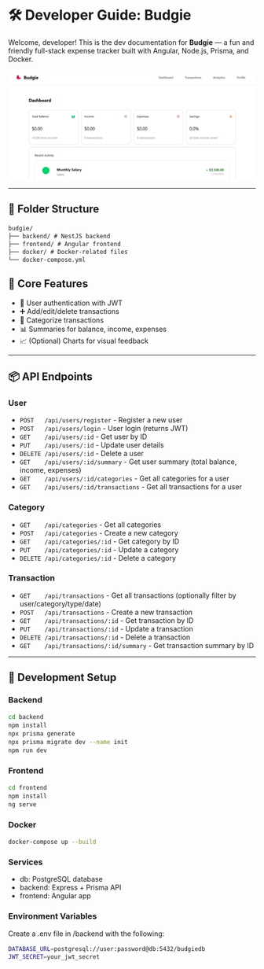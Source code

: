 # 🛠️ Developer Guide: Budgie

Welcome, developer! This is the dev documentation for **Budgie** — a fun and friendly full-stack expense tracker built with Angular, Node.js, Prisma, and Docker.

![preview](image/README-DEV/preview.png)

---

## 📁 Folder Structure
```
budgie/
├── backend/ # NestJS backend
├── frontend/ # Angular frontend
├── docker/ # Docker-related files
└── docker-compose.yml
```

## 🌟 Core Features

- 🔐 User authentication with JWT
- ➕ Add/edit/delete transactions
- 📁 Categorize transactions
- 📊 Summaries for balance, income, expenses
- 📈 (Optional) Charts for visual feedback

---

## 📦 API Endpoints

### User
- `POST   /api/users/register` - Register a new user
- `POST   /api/users/login` - User login (returns JWT)
- `GET    /api/users/:id` - Get user by ID
- `PUT    /api/users/:id` - Update user details
- `DELETE /api/users/:id` - Delete a user
- `GET    /api/users/:id/summary` - Get user summary (total balance, income, expenses)
- `GET    /api/users/:id/categories` - Get all categories for a user
- `GET    /api/users/:id/transactions` - Get all transactions for a user


### Category
- `GET    /api/categories` - Get all categories
- `POST   /api/categories` - Create a new category
- `GET    /api/categories/:id` - Get category by ID
- `PUT    /api/categories/:id` - Update a category
- `DELETE /api/categories/:id` - Delete a category

### Transaction
- `GET    /api/transactions` - Get all transactions (optionally filter by user/category/type/date)
- `POST   /api/transactions` - Create a new transaction
- `GET    /api/transactions/:id` - Get transaction by ID
- `PUT    /api/transactions/:id` - Update a transaction
- `DELETE /api/transactions/:id` - Delete a transaction
- `GET    /api/transactions/:id/summary` - Get transaction summary by ID

---

## 🔧 Development Setup

### Backend

```bash
cd backend
npm install
npx prisma generate
npx prisma migrate dev --name init
npm run dev
```

### Frontend

```bash
cd frontend
npm install
ng serve
```

### Docker
```bash
docker-compose up --build
```

### Services
- db: PostgreSQL database
- backend: Express + Prisma API
- frontend: Angular app

### Environment Variables
Create a .env file in /backend with the following:

``` bash
DATABASE_URL=postgresql://user:password@db:5432/budgiedb
JWT_SECRET=your_jwt_secret
```